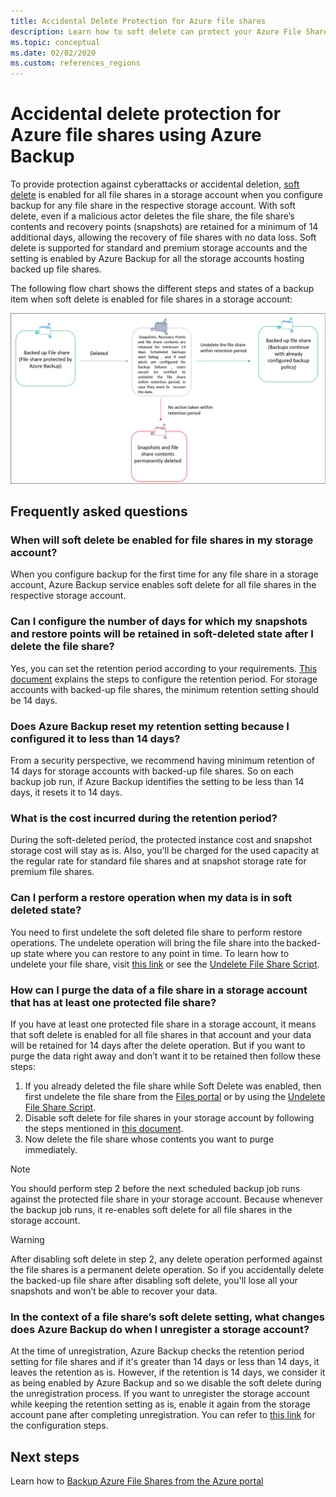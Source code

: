 ```yaml
---
title: Accidental Delete Protection for Azure file shares 
description: Learn how to soft delete can protect your Azure File Shares from accidental deletion. 
ms.topic: conceptual
ms.date: 02/02/2020
ms.custom: references_regions 
---
```


# Accidental delete protection for Azure file shares using Azure Backup

To provide protection against cyberattacks or accidental deletion, [soft delete](../storage/files/storage-files-prevent-file-share-deletion.md) is enabled for all file shares in a storage account when you configure backup for any file share in the respective storage account. With soft delete, even if a malicious actor deletes the file share, the file share’s contents and recovery points (snapshots) are retained for a minimum of 14 additional days, allowing the recovery of file shares with no data loss.  Soft delete is supported for standard and premium storage accounts and the setting is enabled by Azure Backup for all the storage accounts hosting backed up file shares.

The following flow chart shows the different steps and states of a backup item when soft delete is enabled for file shares in a storage account:

 ![Soft delete flow chart](./media/soft-delete-afs/soft-delete-flow-chart.png)

## Frequently asked questions

### When will soft delete be enabled for file shares in my storage account?

When you configure backup for the first time for any file share in a storage account, Azure Backup service enables soft delete for all file shares in the respective storage account.

### Can I configure the number of days for which my snapshots and restore points will be retained in soft-deleted state after I delete the file share?

Yes, you can set the retention period according to your requirements. [This document](../storage/files/storage-files-enable-soft-delete.md?tabs=azure-portal) explains the steps to configure the retention period. For storage accounts with backed-up file shares, the minimum retention setting should be 14 days.

### Does Azure Backup reset my retention setting because I configured it to less than 14 days?

From a security perspective, we recommend having minimum retention of 14 days for storage accounts with backed-up file shares. So on each backup job run, if Azure Backup identifies the setting to be less than 14 days, it resets it to 14 days.

### What is the cost incurred during the retention period?

During the soft-deleted period, the protected instance cost and snapshot storage cost will stay as is.  Also, you'll be charged for the used capacity at the regular rate for standard file shares and at snapshot storage rate for premium file shares.

### Can I perform a restore operation when my data is in soft deleted state?

You need to first undelete the soft deleted file share to perform restore operations. The undelete operation will bring the file share into the backed-up state where you can restore to any point in time. To learn how to undelete your file share, visit [this link](../storage/files/storage-files-enable-soft-delete.md?tabs=azure-portal#restore-soft-deleted-file-share) or see the [Undelete File Share Script](./scripts/backup-powershell-script-undelete-file-share.md).

### How can I purge the data of a file share in a storage account that has at least one protected file share?

If you have at least one protected file share in a storage account, it means that soft delete is enabled for all file shares in that account and your data will be retained for 14 days after the delete operation. But if you want to purge the data right away and don’t want it to be retained then follow these steps:

1. If you already deleted the file share while Soft Delete was enabled, then first undelete the file share from the [Files portal](../storage/files/storage-files-enable-soft-delete.md?tabs=azure-portal#restore-soft-deleted-file-share) or by using the [Undelete File Share Script](./scripts/backup-powershell-script-undelete-file-share.md).
2. Disable soft delete for file shares in your storage account by following the steps mentioned in [this document](../storage/files/storage-files-enable-soft-delete.md?tabs=azure-portal#disable-soft-delete).
3. Now delete the file share whose contents you want to purge immediately.

>[!NOTE]
>You should perform step 2 before the next scheduled backup job runs against the protected file share in your storage account. Because whenever the backup job runs, it re-enables soft delete for all file shares in the storage account.

>[!WARNING]
>After disabling soft delete in step 2, any delete operation performed against the file shares is a permanent delete operation. So if you accidentally delete the backed-up file share after disabling soft delete, you'll lose all your snapshots and won’t be able to recover your data.

### In the context of a file share’s soft delete setting, what changes does Azure Backup do when I unregister a storage account?

At the time of unregistration, Azure Backup checks the retention period setting for file shares and if it's greater than 14 days or less than 14 days, it leaves the retention as is. However, if the retention is 14 days, we consider it as being enabled by Azure Backup and so we disable the soft delete during the unregistration process. If you want to unregister the storage account while keeping the retention setting as is, enable it again from the storage account pane after completing unregistration. You can refer to [this link](../storage/files/storage-files-enable-soft-delete.md?tabs=azure-portal#restore-soft-deleted-file-share) for the configuration steps.

## Next steps

Learn how to [Backup Azure File Shares from the Azure portal](backup-afs.md)
